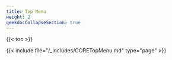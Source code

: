 ```yaml
---
title: Top Menu
weight: 2
geekdocCollapseSection: true
---
```


{{< toc >}}

{{< include file="/_includes/CORETopMenu.md" type="page" >}}

